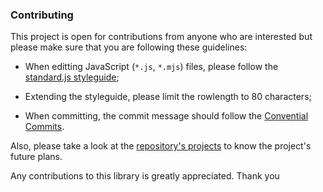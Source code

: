 
### Contributing
This project is open for contributions from anyone who are interested but please
make sure that you are following these guidelines:

 * When editting JavaScript (`*.js`, `*.mjs`) files, please follow the
   [standard.js styleguide](https://standardjs.com/rules.html);

 * Extending the styleguide, please limit the rowlength to 80 characters;

 * When committing, the commit message should follow the
   [Convential Commits](https://www.conventionalcommits.org/en/v1.0.0/).

Also, please take a look at the
[repository's projects](https://github.com/eidoriantan/typer/projects) to
know the project's future plans.

Any contributions to this library is greatly appreciated. Thank you
